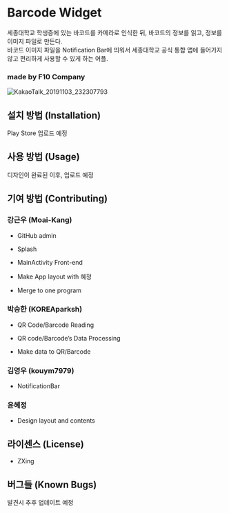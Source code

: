 # Barcode Widget
세종대학교 학생증에 있는 바코드를 카메라로 인식한 뒤, 바코드의 정보를 읽고, 정보를 이미지 파일로 만든다.  
바코드 이미지 파일을 Notification Bar에 띄워서 세종대학교 공식 통합 앱에 들어가지 않고 편리하게 사용할 수 있게 하는 어플.  


### made by F10 Company
![KakaoTalk_20191103_232307793](https://user-images.githubusercontent.com/52201658/68211378-ca376880-001a-11ea-8efb-4bb4f6e0a7da.png)
## 설치 방법 (Installation)

Play Store 업로드 예정
## 사용 방법 (Usage)
디자인이 완료된 이후, 업로드 예정

## 기여 방법 (Contributing)
### 강근우 (Moai-Kang)
- GitHub admin

- Splash 


- MainActivity Front-end


- Make App layout with 혜정


- Merge to one program 

### 박승한 (KOREAparksh)

- QR Code/Barcode Reading

- QR code/Barcode’s Data Processing

- Make data to QR/Barcode


### 김영우 (kouym7979)

- NotificationBar

### 윤혜정
- Design layout and contents


## 라이센스 (License)
- ZXing


## 버그들 (Known Bugs)

발견시 추후 업데이트 예정
